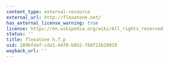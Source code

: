 ```yaml
---
content_type: external-resource
external_url: http://flexatone.net/
has_external_license_warning: true
license: https://en.wikipedia.org/wiki/All_rights_reserved
status: ''
title: flexatone h.f.p
uid: 289bfdaf-cda1-4470-b852-f88f21b28919
wayback_url: ''
---
```

